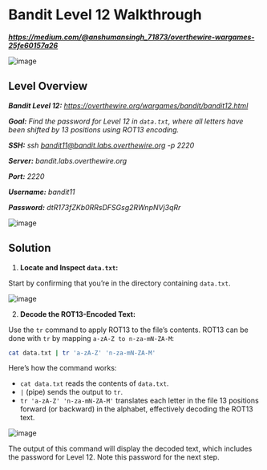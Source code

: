 # Bandit Level 12 Walkthrough
***https://medium.com/@anshumansingh_71873/overthewire-wargames-25fe60157a26***

![image](https://github.com/user-attachments/assets/2723991c-4d23-4278-a881-f3f49dd10374)

## Level Overview
***Bandit Level 12:** https://overthewire.org/wargames/bandit/bandit12.html*

***Goal:** Find the password for Level 12 in `data.txt`, where all letters have been shifted by 13 positions using ROT13 encoding.*

***SSH:** ssh bandit11@bandit.labs.overthewire.org -p 2220*

***Server:** bandit.labs.overthewire.org*

***Port:** 2220*

***Username:** bandit11*

***Password:** dtR173fZKb0RRsDFSGsg2RWnpNVj3qRr*

![image](https://github.com/user-attachments/assets/f212b7e6-e00d-4516-82bf-0dc21edae41e)

## Solution
1. **Locate and Inspect `data.txt`:**
   
Start by confirming that you’re in the directory containing `data.txt`.

![image](https://github.com/user-attachments/assets/03ad0449-2284-4972-b0c9-25232af01d21)

2. **Decode the ROT13-Encoded Text:**
   
Use the `tr` command to apply ROT13 to the file’s contents. ROT13 can be done with `tr` by mapping `a-zA-Z to n-za-mN-ZA-M`:

```bash
cat data.txt | tr 'a-zA-Z' 'n-za-mN-ZA-M'
```

Here’s how the command works:

- `cat data.txt` reads the contents of `data.txt`.
- `|` (pipe) sends the output to `tr`.
- `tr 'a-zA-Z' 'n-za-mN-ZA-M'` translates each letter in the file 13 positions forward (or backward) in the alphabet, effectively decoding the ROT13 text.

![image](https://github.com/user-attachments/assets/2cfd33a5-3167-4928-8ecf-3f8e30f199d3)

The output of this command will display the decoded text, which includes the password for Level 12. Note this password for the next step.
